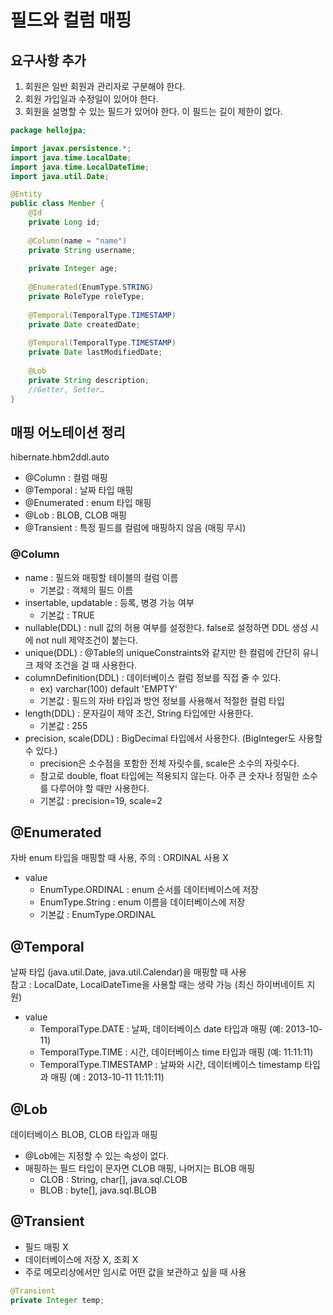 # 필드와 컬럼 매핑
## 요구사항 추가
1. 회원은 일반 회원과 관리자로 구분해야 한다.
2. 회원 가입일과 수정일이 있어야 한다.
3. 회원을 설명할 수 있는 필드가 있어야 한다. 이 필드는 길이 제한이 없다.
```java
package hellojpa;

import javax.persistence.*;
import java.time.LocalDate;
import java.time.LocalDateTime;
import java.util.Date;

@Entity
public class Member {
    @Id
    private Long id;
    
    @Column(name = "name")
    private String username;
    
    private Integer age;
    
    @Enumerated(EnumType.STRING)
    private RoleType roleType;
    
    @Temporal(TemporalType.TIMESTAMP)
    private Date createdDate;
    
    @Temporal(TemporalType.TIMESTAMP)
    private Date lastModifiedDate;
    
    @Lob
    private String description;
    //Getter, Setter…
}
```

## 매핑 어노테이션 정리
hibernate.hbm2ddl.auto
- @Column : 컬럼 매핑
- @Temporal : 날짜 타입 매핑
- @Enumerated : enum 타입 매핑
- @Lob : BLOB, CLOB 매핑
- @Transient : 특정 필드를 컬럼에 매핑하지 않음 (매핑 무시)

### @Column
- name : 필드와 매핑할 테이블의 컬럼 이름
    - 기본값 : 객체의 필드 이름
- insertable, updatable : 등록, 병경 가능 여부
    - 기본값 : TRUE
- nullable(DDL) : null 값의 허용 여부를 설정한다. false로 설정하면 DDL 생성 시에
not null 제약조건이 붙는다.
- unique(DDL) : @Table의 uniqueConstraints와 같지만 한 컬럼에 간단히 
  유니크 제약 조건을 걸 때 사용한다.
- columnDefinition(DDL) : 데이터베이스 컬럼 정보를 직접 줄 수 있다.
    - ex) varchar(100) default 'EMPTY'
    - 기본값 : 필드의 자바 타입과 방언 정보를 사용해서 적절한 컬럼 타입
- length(DDL) : 문자길이 제약 조건, String 타입에만 사용한다.
    - 기본값 : 255
- precision, scale(DDL) : BigDecimal 타입에서 사용한다. (BigInteger도 사용할 수 있다.)
    - precision은 소수점을 포함한 전체 자릿수를, scale은 소수의 자릿수다.
    - 참고로 double, float 타입에는 적용되지 않는다. 아주 큰 숫자나 정밀한 소수를 다루어야 할 때만 사용한다.
    - 기본값 : precision=19, scale=2

## @Enumerated
자바 enum 타입을 매핑할 때 사용, 주의 : ORDINAL 사용 X
- value
    - EnumType.ORDINAL : enum 순서를 데이터베이스에 저장
    - EnumType.String : enum 이름을 데이터베이스에 저장
    - 기본값 : EnumType.ORDINAL    

## @Temporal
날짜 타입 (java.util.Date, java.util.Calendar)을 매핑할 때 사용<br>
참고 : LocalDate, LocalDateTime을 사용할 때는 생략 가능 (최신 하이버네이트 지원)
- value
    - TemporalType.DATE : 날짜, 데이터베이스 date 타입과 매핑 (예: 2013-10-11)
    - TemporalType.TIME : 시간, 데이터베이스 time 타입과 매핑 (예: 11:11:11)
    - TemporalType.TIMESTAMP : 날짜와 시간, 데이터베이스 timestamp 타입과 매핑
      (예 : 2013-10-11 11:11:11)

## @Lob
데이터베이스 BLOB, CLOB 타입과 매핑
- @Lob에는 지정할 수 있는 속성이 없다.
- 매핑하는 필드 타입이 문자면 CLOB 매핑, 나머지는 BLOB 매핑
    - CLOB : String, char[], java.sql.CLOB
    - BLOB : byte[], java.sql.BLOB

## @Transient
- 필드 매핑 X
- 데이터베이스에 저장 X, 조회 X
- 주로 메모리상에서만 임시로 어떤 값을 보관하고 싶을 때 사용
```java
@Transient
private Integer temp;
```
